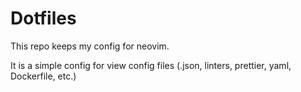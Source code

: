 # Dotfiles

This repo keeps my config for neovim.

It is a simple config for view config files (.json, linters, prettier, yaml, Dockerfile, etc.)

